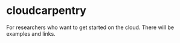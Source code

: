 # cloudcarpentry
For researchers who want to get started on the cloud.
There will be examples and links.

